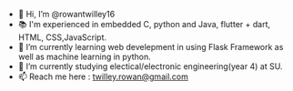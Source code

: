 - 👋 Hi, I’m @rowantwilley16
- 📚 I'm experienced in embedded C, python and Java, flutter + dart, HTML, CSS,JavaScript.
- 👀 I’m currently learning web develepment in using Flask Framework as well as machine learning in python.
- 🌱 I’m currently studying electical/electronic engineering(year 4) at SU.
- 📫 Reach me here : twilley.rowan@gmail.com
